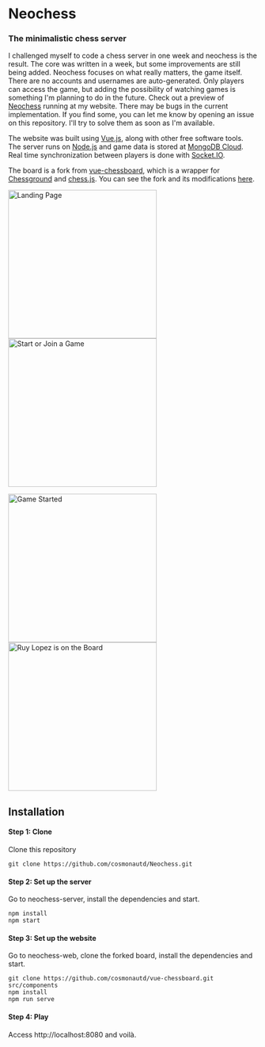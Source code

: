 # Neochess
### The minimalistic chess server

I challenged myself to code a chess server in one week and neochess is the result. The core was written in a week, but some improvements are still being added. Neochess focuses on what really matters, the game itself. There are no accounts and usernames are auto-generated. Only players can access the game, but adding the possibility of watching games is something I'm planning to do in the future.
Check out a preview of [Neochess](https://davidborges.xyz/neochess) running at my website. There may be bugs in the current implementation. If you find some, you can let me know by opening an issue on this repository. I'll try to solve them as soon as I'm available.

The website was built using [Vue.js](https://vuejs.org/), along with other free software tools. The server runs on [Node.js](https://nodejs.org/en/) and game data is stored at [MongoDB Cloud](https://www.mongodb.com/cloud). Real time synchronization between players is done with [Socket.IO](https://socket.io/).

The board is a fork from [vue-chessboard](https://github.com/vitogit/vue-chessboard), which is a wrapper for [Chessground](https://github.com/ornicar/chessground) and [chess.js](https://github.com/jhlywa/chess.js). You can see the fork and its modifications [here](https://github.com/cosmonautd/vue-chessboard).

<img src="https://davidborges.xyz/assets/neochess1.jpg" alt="Landing Page" width="300"/> <img src="https://davidborges.xyz/assets/neochess2.jpg" alt="Start or Join a Game" width="300"/>

<img src="https://davidborges.xyz/assets/neochess3.jpg" alt="Game Started" width="300"/> <img src="https://davidborges.xyz/assets/neochess4.jpg" alt="Ruy Lopez is on the Board" width="300"/>

## Installation
#### Step 1: Clone
Clone this repository

```git clone https://github.com/cosmonautd/Neochess.git```

#### Step 2: Set up the server
Go to neochess-server, install the dependencies and start.

```
npm install
npm start
```

#### Step 3: Set up the website
Go to neochess-web, clone the forked board, install the dependencies and start.

```
git clone https://github.com/cosmonautd/vue-chessboard.git src/components
npm install
npm run serve
```

#### Step 4: Play
Access http://localhost:8080 and voilà.


